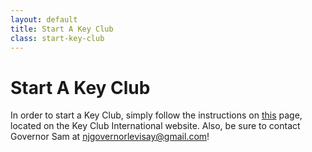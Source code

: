 ```yaml
---
layout: default
title: Start A Key Club
class: start-key-club
---
```


<h1 class="title">Start A Key Club</h1>

In order to start a Key Club, simply follow the instructions on [this](http://www.keyclub.org/startaclub.aspx) page, located on the Key Club International website. Also, be sure to contact Governor Sam at [njgovernorlevisay@gmail.com](mailto:njgovernorlevisay@gmail.com)!
